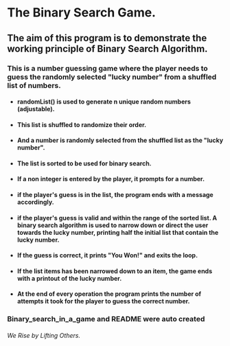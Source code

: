 # The Binary Search Game.

## The aim of this program is to demonstrate the working principle of Binary Search Algorithm.

### This is a number guessing game where the player needs to guess the randomly selected "lucky number" from a shuffled list of numbers.

- #### randomList() is used to generate n unique random numbers (adjustable).
- #### This list is shuffled to randomize their order.
- #### And a number is randomly selected from the shuffled list as the "lucky number".
- #### The list is sorted to be used for binary search.
- #### If a non integer is entered by the player, it prompts for a number.
- #### if the player's guess is in the list, the program ends with a message accordingly.
- #### if the player's guess is valid and within the range of the sorted list. A binary search algorithm is used to narrow down or direct the user towards the lucky number, printing half the initial list that contain the lucky number.
- #### If the guess is correct, it prints "You Won!" and exits the loop.
- #### If the list items has been narrowed down to an item, the game ends with a printout of the lucky number.
- #### At the end of every operation the program prints the number of attempts it took for the player to guess the correct number.



### Binary_search_in_a_game and README were auto created




###### *We Rise by Lifting Others.*
